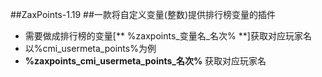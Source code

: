 ##ZaxPoints-1.19
##一款将自定义变量(整数)提供排行榜变量的插件
  
- 需要做成排行榜的变量[** %zaxpoints_变量名_名次% **]获取对应玩家名
- 以%cmi_usermeta_points%为例
- **%zaxpoints_cmi_usermeta_points_名次%** 获取对应玩家名
